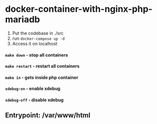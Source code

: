 # docker-container-with-nginx-php-mariadb

1. Put the codebase in ./src
2. run ```docker-compose up -d``` 
3. Access it on localhost

#### ```make down``` - stop all containers
#### ```make restart``` - restart all containers
#### ```make in``` - gets inside php container
#### ```xdebug-on``` - enable xdebug
#### ```xdebug-off``` - disable xdebug

## Entrypoint: /var/www/html
